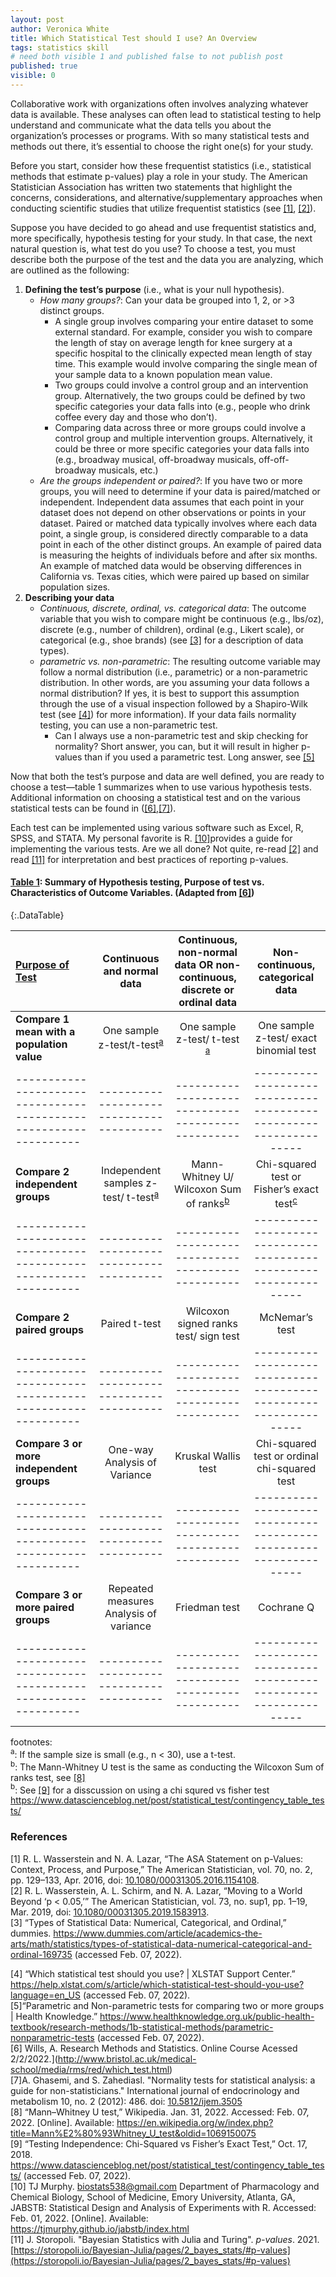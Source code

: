 ```yaml
---
layout: post
author: Veronica White
title: Which Statistical Test should I use? An Overview
tags: statistics skill 
# need both visible 1 and published false to not publish post
published: true
visible: 0
---
```


Collaborative work with organizations often involves analyzing whatever data is available. These analyses can often lead to statistical testing to help understand and communicate what the data tells you about the organization’s processes or programs. With so many statistical tests and methods out there, it’s essential to choose the right one(s) for your study.

Before you start, consider how these frequentist statistics (i.e., statistical methods that estimate p-values) play a role in your study. The American Statistician Association has written two statements that highlight the concerns, considerations, and alternative/supplementary approaches when conducting scientific studies that utilize frequentist statistics (see [[1]](#r1), [[2]](#r2)). 

Suppose you have decided to go ahead and use frequentist statistics and, more specifically, hypothesis testing for your study. In that case, the next natural question is, what test do you use? To choose a test, you must describe both the purpose of the test and the data you are analyzing, which are outlined as the following:
1. **Defining the test’s purpose** (i.e., what is your null hypothesis).
    - *How many groups?*: Can your data be grouped into 1, 2, or >3 distinct groups. 
        - A single group involves comparing your entire dataset to some external standard. For example, consider you wish to compare the length of stay on average length for knee surgery at a specific hospital to the clinically expected mean length of stay time. This example would involve comparing the single mean of your sample data to a known population mean value. 
        - Two groups could involve a control group and an intervention group. Alternatively, the two groups could be defined by two specific categories your data falls into (e.g., people who drink coffee every day and those who don’t). 
        - Comparing data across three or more groups could involve a control group and multiple intervention groups. Alternatively, it could be three or more specific categories your data falls into (e.g., broadway musical, off-broadway musicals, off-off-broadway musicals, etc.)
    - *Are the groups independent or paired?*: If you have two or more groups, you will need to determine if your data is paired/matched or independent. Independent data assumes that each point in your dataset does not depend on other observations or points in your dataset. Paired or matched data typically involves where each data point, a single group, is considered directly comparable to a data point in each of the other distinct groups. An example of paired data is measuring the heights of individuals before and after six months. An example of matched data would be observing differences in California vs. Texas cities, which were paired up based on similar population sizes.
2. **Describing your data**
    - *Continuous, discrete, ordinal, vs. categorical data*: The outcome variable that you wish to compare might be continuous (e.g., lbs/oz), discrete (e.g., number of children), ordinal (e.g., Likert scale), or categorical (e.g., shoe brands) (see [[3]](#r3) for a description of data types). 
    - *parametric vs. non-parametric*: The resulting outcome variable may follow a normal distribution (i.e., parametric) or a non-parametric distribution. In other words, are you assuming your data follows a normal distribution? If yes, it is best to support this assumption through the use of a visual inspection followed by a Shapiro-Wilk test (see [[4]](#r4)) for more information). If your data fails normality testing, you can use a non-parametric test. 
        - Can I always use a non-parametric test and skip checking for normality? Short answer, you can, but it will result in higher p-values than if you used a parametric test. Long answer, see [[5]](#r5) 

Now that both the test’s purpose and data are well defined, you are ready to choose a test—table 1 summarizes when to use various hypothesis tests. Additional information on choosing a statistical test and on the various statistical tests can be found in ([[6]](#r6),[[7]](#r7)). 

Each test can be implemented using various software such as Excel, R, SPSS, and STATA. My personal favorite is R. [[10]](#r10)provides a guide for implementing the various tests. Are we all done? Not quite, re-read [[2]](#r2) and read [[11]](#r11) for interpretation and best practices of reporting p-values.

#### **<u>Table 1</u>**: Summary of Hypothesis testing, Purpose of test vs. Characteristics of Outcome Variables. (Adapted from [[6]](#r6))

{:.DataTable}

| **<u>Purpose of Test</u>**                                      | **Continuous and normal data** | **Continuous, non-normal data OR non-continuous, discrete or ordinal data** | **Non-continuous, categorical data**                    |
|:----------------------------------------------------------------|:--------------------------------------:|:------------------------------------------------:|:---------------------------------------------------------------:|
| **Compare 1 mean with a population value**     |One sample z-test/t-test<sup>[a](#f1)</sup>|      One sample z-test/ t-test <sup>[a](#f1)</sup>               |              One sample z-test/ exact binomial test           |
|-----------------------------------------------------------------|----------------------------------------|--------------------------------------------------|-----------------------------------------------------------------|
| **Compare 2 independent groups**                                | Independent samples z-test/ t-test<sup>[a](#f1)</sup> | Mann-Whitney U/ Wilcoxon Sum of ranks<sup>[b](#f2)</sup>  | Chi-squared test or Fisher’s exact test<sup>[c](#f3)</sup> |
|-----------------------------------------------------------------|----------------------------------------|--------------------------------------------------|-----------------------------------------------------------------|
| **Compare 2 paired groups**                                     |              Paired t-test             |       Wilcoxon signed ranks test/ sign test  | McNemar’s test                             |
|-----------------------------------------------------------------|----------------------------------------|--------------------------------------------------|-----------------------------------------------------------------|
| **Compare 3 or more independent groups**                        | One-way Analysis of Variance      |                Kruskal Wallis test               |           Chi-squared test or ordinal chi-squared test          |    
|-----------------------------------------------------------------|----------------------------------------|--------------------------------------------------|-----------------------------------------------------------------|
| **Compare 3 or more paired groups**                             | Repeated measures Analysis of variance |                   Friedman test                  |                            Cochrane Q                           |
|-----------------------------------------------------------------|----------------------------------------|--------------------------------------------------|-----------------------------------------------------------------|

footnotes:<br/>
<a name="f1"><sup>a</sup></a>: If the sample size is small (e.g., n < 30), use a t-test. <br/>
<a name="f2"><sup>b</sup></a>: The Mann-Whitney U test is the same as conducting the Wilcoxon Sum of ranks test, see [[8]](#r8) <br/>
<a name="f2"><sup>b</sup></a>: See [[9]](#r9) for a disscussion on using a chi squred vs fisher test https://www.datascienceblog.net/post/statistical_test/contingency_table_tests/ <br/>

### References
<a name="r1">[1]</a> R. L. Wasserstein and N. A. Lazar, “The ASA Statement on p-Values: Context, Process, and Purpose,” The American Statistician, vol. 70, no. 2, pp. 129–133, Apr. 2016, doi: [10.1080/00031305.2016.1154108](10.1080/00031305.2016.1154108). <br/>
<a name="r2">[2]</a> R. L. Wasserstein, A. L. Schirm, and N. A. Lazar, “Moving to a World Beyond ‘p < 0.05,’” The American Statistician, vol. 73, no. sup1, pp. 1–19, Mar. 2019, doi: [10.1080/00031305.2019.1583913](10.1080/00031305.2019.1583913).<br/>
<a name="r3">[3]</a> “Types of Statistical Data: Numerical, Categorical, and Ordinal,” dummies. https://www.dummies.com/article/academics-the-arts/math/statistics/types-of-statistical-data-numerical-categorical-and-ordinal-169735 (accessed Feb. 07, 2022).<br/>
<!-- <a name="r3">[3]</a> J.-B. du Prel, B. Röhrig, G. Hommel, and M. Blettner, “Choosing Statistical Tests,” Dtsch Arztebl Int, vol. 107, no. 19, pp. 343–348, May 2010, doi: 10.3238/arztebl.2010.0343. -->
<a name="r4">[4]</a>  “Which statistical test should you use? | XLSTAT Support Center.” https://help.xlstat.com/s/article/which-statistical-test-should-you-use?language=en_US (accessed Feb. 07, 2022). <br/>
<a name="r5">[5]</a>“Parametric and Non-parametric tests for comparing two or more groups | Health Knowledge.” https://www.healthknowledge.org.uk/public-health-textbook/research-methods/1b-statistical-methods/parametric-nonparametric-tests (accessed Feb. 07, 2022). <br/>
<a name="r6">[6]</a> Wills, A. Research Methods and Statistics. Online Course Acessed 2/2/2022.](http://www.bristol.ac.uk/medical-school/media/rms/red/which_test.html) <br/>
<a name="r7">[7]</a>A. Ghasemi, and S. Zahediasl. "Normality tests for statistical analysis: a guide for non-statisticians." International journal of endocrinology and metabolism 10, no. 2 (2012): 486. doi: [10.5812/ijem.3505](10.5812/ijem.3505) <br/>
<a name="r8">[8]</a> “Mann–Whitney U test,” Wikipedia. Jan. 31, 2022. Accessed: Feb. 07, 2022. [Online]. Available: https://en.wikipedia.org/w/index.php?title=Mann%E2%80%93Whitney_U_test&oldid=1069150075 <br/>
<a name="r9">[9]</a> “Testing Independence: Chi-Squared vs Fisher’s Exact Test,” Oct. 17, 2018. https://www.datascienceblog.net/post/statistical_test/contingency_table_tests/ (accessed Feb. 07, 2022). <br/>
<a name="r10">[10]</a> TJ Murphy. biostats538@gmail.com Department of Pharmacology and Chemical Biology, School of Medicine, Emory University, Atlanta, GA, JABSTB: Statistical Design and Analysis of Experiments with R. Accessed: Feb. 01, 2022. [Online]. Available: https://tjmurphy.github.io/jabstb/index.html <br/>
<a name="r11">[11]</a> J. Storopoli. "Bayesian Statistics with Julia and Turing". *p-values*. 2021. [https://storopoli.io/Bayesian-Julia/pages/2_bayes_stats/#p-values](https://storopoli.io/Bayesian-Julia/pages/2_bayes_stats/#p-values) 
<!-- chi squred ved fisher test https://www.datascienceblog.net/post/statistical_test/contingency_table_tests/  -->

<!-- book http://140.117.153.69/ctdr/files/857_1734.pdf  -->